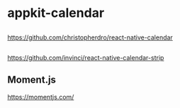 # appkit-calendar

## <Calendar />
https://github.com/christopherdro/react-native-calendar

## <CalendarStrip />
https://github.com/invinci/react-native-calendar-strip

## Moment.js
https://momentjs.com/
